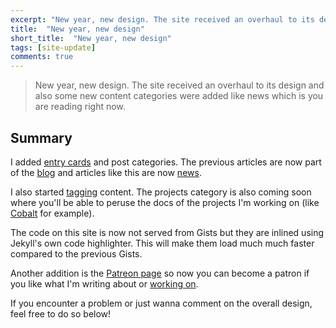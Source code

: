 ```yaml
---
excerpt: "New year, new design. The site received an overhaul to its design and also some new content categories were added"
title:  "New year, new design"
short_title:  "New year, new design"
tags: [site-update]
comments: true
---
```


> New year, new design. The site received an overhaul to its design and also some new content categories were added like
news which is you are reading right now.

## Summary

I added [entry cards](/posts/) and post categories. The previous articles are now part of the [blog](/posts/blog/) and
articles like this are now [news](/posts/news/).

I also started [tagging](/tags/) content. The projects category is also coming soon where you'll be able to peruse
the docs of the projects I'm working on (like [Cobalt](https://github.com/cobalt) for example).

The code on this site is now not served from Gists but they are inlined using Jekyll's own code highlighter. This will
make them load much much faster compared to the previous Gists.

Another addition is the [Patreon page](https://www.patreon.com/join/addamsson) so now you can become a patron if you
like what I'm writing about or [working on](https://github.com/adam-arold).

If you encounter a problem or just wanna comment on the overall design, feel free to do so below! 
